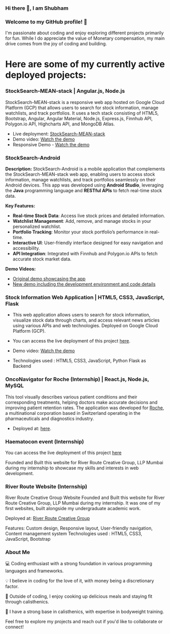 ### Hi there 👋, I am Shubham

### Welcome to my GitHub profile! 👋
I'm passionate about coding and enjoy exploring different projects primarily for fun. While I do appreciate the value of Monetary compensation, my main drive comes from the joy of coding and building.

# Here are some of my currently active deployed projects:

### StockSearch-MEAN-stack | Angular.js, Node.js

StockSearch-MEAN-stack is a responsive web app hosted on Google Cloud Platform (GCP) that allows users to search for stock information, manage watchlists, and track portfolios. 
It uses a tech stack consisting of HTML5, Bootstrap, Angular, Angular Material, Node.js, Express.js, Finnhub API, Polygon.io API, Highcharts API, and MongoDB Atlas.

- Live deployment: [StockSearch-MEAN-stack](https://shubhie22.wm.r.appspot.com/)
- Demo video: [Watch the demo](https://drive.google.com/file/d/1mWc04X7vy8GwKkTgFgsLHIKvuCygMoro/view?usp=sharing)
- Responsive Demo - [Watch the demo](https://drive.google.com/file/d/17z5bImuNK6So0WQ0mdNiFz0bGUj-sEZR/view?usp=sharing)

### StockSearch-Android

**Description:**
StockSearch-Android is a mobile application that complements the StockSearch-MEAN-stack web app, enabling users to access stock information, manage watchlists, and track portfolios seamlessly on their Android devices. This app was developed using **Android Studio**, leveraging the **Java** programming language and **RESTful APIs** to fetch real-time stock data.

**Key Features:**
- **Real-time Stock Data**: Access live stock prices and detailed information.
- **Watchlist Management**: Add, remove, and manage stocks in your personalized watchlist.
- **Portfolio Tracking**: Monitor your stock portfolio’s performance in real-time.
- **Interactive UI**: User-friendly interface designed for easy navigation and accessibility.
- **API Integration**: Integrated with Finnhub and Polygon.io APIs to fetch accurate stock market data.

**Demo Videos:**
- [Original demo showcasing the app](https://drive.google.com/file/d/1QR7oBQsvEGCKmPzjUmlVBwrVjbzIpyeZ/view?usp=sharing)
- [New demo including the development environment and code details](https://drive.google.com/file/d/17VpNRr8luGHnrI63ozan7Q-B3a25TMIK/view?usp=sharing)

### Stock Information Web Application | HTML5, CSS3, JavaScript, Flask
- This web application allows users to search for stock information, visualize stock data through charts, and access relevant news articles using various APIs and web technologies. Deployed on Google Cloud Platform (GCP).
  
- You can access the live deployment of this project [here](https://shubh22022001.wm.r.appspot.com/).
  
- Demo video: [Watch the demo](https://drive.google.com/file/d/12Pmdc2FXQZTXS3JNwTU16ug1YSArIrwz/view?usp=sharing)

- Technologies used : HTML5, CSS3, JavaScript, Python Flask as Backend

### OncoNavigator for Roche (Internship) | React.js, Node.js, MySQL
This tool visually describes various patient conditions and their corresponding treatments, helping doctors make accurate decisions and improving patient retention rates. 
The application was developed for [Roche](https://www.roche.com/), a multinational corporation based in Switzerland operating in the pharmaceuticals and diagnostics industry. 

- Deployed at: [here](https://test.onconavigator.in/).


### Haematocon event (Internship)
You can access the live deployment of this project [here](https://haematocon2023.com/) 

Founded and Built this website for River Route Creative Group, LLP Mumbai during my internship to showcase my skills and interests in web development.

### River Route Website (Internship)
River Route Creative Group Website
Founded and Built this website for River Route Creative Group, LLP Mumbai during my internship. It was one of my first websites, built alongside my undergraduate academic work.

Deployed at: [River Route Creative Group](https://www.riverroute.in/)

Features: Custom design, Responsive layout, User-friendly navigation, Content management system
Technologies used :  HTML5, CSS3, JavaScript, Bootstrap

### About Me
💻 Coding enthusiast with a strong foundation in various programming languages and frameworks.


💡 I believe in coding for the love of it, with money being a discretionary factor.


🥑 Outside of coding, I enjoy cooking up delicious meals and staying fit through calisthenics.


💪 I have a strong base in calisthenics, with expertise in bodyweight training.


Feel free to explore my projects and reach out if you'd like to collaborate or connect!
